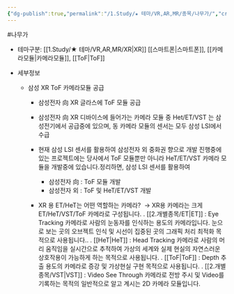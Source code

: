 ```yaml
---
{"dg-publish":true,"permalink":"/1.Study/★ 테마/VR,AR,MR/종목/나무가/","created":"2023-06-08T15:13:14.136+09:00","updated":"2025-06-26T17:40:26.056+09:00"}
---
```


#나무가


- 테마구분: [[1.Study/★ 테마/VR,AR,MR/XR\|XR]] [[스마트폰\|스마트폰]], [[카메라모듈\|카메라모듈]], [[ToF\|ToF]]


- 세부정보
	- 삼성 XR ToF 카메라모듈 공급
		-  삼성전자 向 XR 글라스에 ToF 모듈 공급
		- 삼성전자 向 XR 디바이스에 들어가는 카메라 모듈 중 Het/ET/VST 는 삼성전기에서 공급중에 있으며, 동 카메라 모듈의 센서는 모두 삼성 LSI에서 수급
		- 현재 삼성 LSI 센서를 활용하여 삼성전자 외 중화권 향으로 개발 진행중에 있는 프로젝트에는 당사에서 ToF 모듈뿐만 아니라 HeT/ET/VST 카메라 모듈을 개발중에 있습니다.정리하면, 삼성 LSI 센서를 활용하여
			- 삼성전자 向 : ToF 모듈 개발
			- 삼성전자 외 : ToF 및 HeT/ET/VST 개발

		- XR 용 ET/HeT는 어떤 역할하는 카메라?
		 → XR용 카메라는 크게 ET/HeT/VST/ToF 카메라로 구성됩니다.
		. [[2.개별종목/ET\|ET]] : Eye Tracking 카메라로 사람의 눈동자를 인식하는 용도의 카메라입니다. 눈으로 보는 곳의 오브젝트 인식 및 시선이 집중된 곳의 그래픽 처리 최적화 목적으로 사용됩니다..
		. [[HeT\|HeT]] : Head Tracking 카메라로 사람의 머리 움직임을 실시간으로 추적하여 가상의 세계와 실제 현실의 자연스러운 상호작용이 가능하게 하는 목적으로 사용됩니다.
		 . [[ToF\|ToF]] : Depth 추출 용도의 카메라로 증강 및 가상현실 구현 목적으로 사용됩니다.
		. [[2.개별종목/VST\|VST]] : Video See Through 카메라로 전방 주시 및 Video를 기록하는 목적의 일반적으로 알고 계시는 2D 카메라 모듈입니다.
